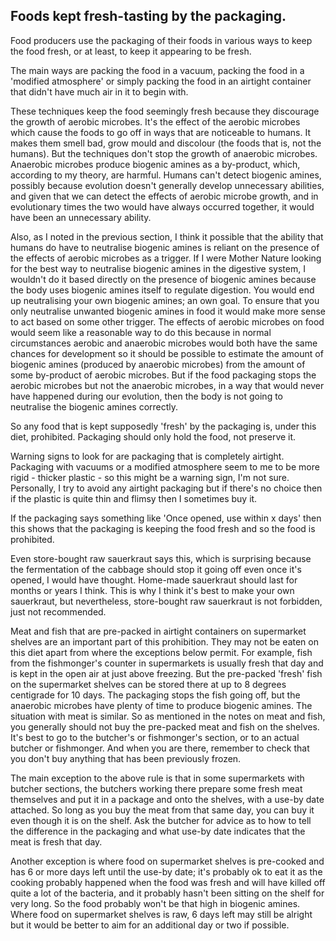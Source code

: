<a name="packaging"></a>
## Foods kept fresh-tasting by the packaging.

Food producers use the packaging of their foods in various ways to keep the food fresh, or at least, to keep it appearing to be fresh.

The main ways are packing the food in a vacuum, packing the food in a 'modified atmosphere' or simply packing the food in an airtight container that didn't have much air in it to begin with. 

These techniques keep the food seemingly fresh because they discourage the growth of aerobic microbes. It's the effect of the aerobic microbes which cause the foods to go off in ways that are noticeable to humans. It makes them smell bad, grow mould and discolour (the foods that is, not the humans). But the techniques don't stop the growth of anaerobic microbes. Anaerobic microbes produce biogenic amines as a by-product, which, according to my theory, are harmful. Humans can't detect biogenic amines, possibly because evolution doesn't generally develop unnecessary abilities, and given that we can detect the effects of aerobic microbe growth, and in evolutionary times the two would have always occurred together, it would have been an unnecessary ability. 

Also, as I noted in the previous section, I think it possible that the ability that humans do have to neutralise biogenic amines is reliant on the presence of the effects of aerobic microbes as a trigger. If I were Mother Nature looking for the best way to neutralise biogenic amines in the digestive system, I wouldn't do it based directly on the presence of biogenic amines because the body uses biogenic amines itself to regulate digestion. You would end up neutralising your own biogenic amines; an own goal. To ensure that you only neutralise unwanted biogenic amines in food it would make more sense to act based on some other trigger. The effects of aerobic microbes on food would seem like a reasonable way to do this because in normal circumstances aerobic and anaerobic microbes would both have the same chances for development so it should be possible to estimate the amount of biogenic amines (produced by anaerobic microbes) from the amount of some by-product of aerobic microbes. But if the food packaging stops the aerobic microbes but not the anaerobic microbes, in a way that would never have happened during our evolution, then the body is not going to neutralise the biogenic amines correctly.

So any food that is kept supposedly 'fresh' by the packaging is, under this diet, prohibited. Packaging should only hold the food, not preserve it.

Warning signs to look for are packaging that is completely airtight. Packaging with vacuums or a modified atmosphere seem to me to be more rigid - thicker plastic - so this might be a warning sign, I'm not sure. Personally, I try to avoid any airtight packaging but if there's no choice then if the plastic is quite thin and flimsy then I sometimes buy it.

If the packaging says something like 'Once opened, use within x days' then this shows that the packaging is keeping the food fresh and so the food is prohibited.

Even store-bought raw sauerkraut says this, which is surprising because the fermentation of the cabbage should stop it going off even once it's opened, I would have thought. Home-made sauerkraut should last for months or years I think. This is why I think it's best to make your own sauerkraut, but nevertheless, store-bought raw sauerkraut is not forbidden, just not recommended.

Meat and fish that are pre-packed in airtight containers on supermarket shelves are an important part of this prohibition. They may not be eaten on this diet apart from where the exceptions below permit. For example, fish from the fishmonger's counter in supermarkets is usually fresh that day and is kept in the open air at just above freezing. But the pre-packed 'fresh' fish on the supermarket shelves can be stored there at up to 8 degrees centigrade for 10 days. The packaging stops the fish going off, but the anaerobic microbes have plenty of time to produce biogenic amines. The situation with meat is similar. So as mentioned in the notes on meat and fish, you generally should not buy the pre-packed meat and fish on the shelves. It's best to go to the butcher's or fishmonger's section, or to an actual butcher or fishmonger. And when you are there, remember to check that you don't buy anything that has been previously frozen. 

The main exception to the above rule is that in some supermarkets with butcher sections, the butchers working there prepare some fresh meat themselves and put it in a package and onto the shelves, with a use-by date attached. So long as you buy the meat from that same day, you can buy it even though it is on the shelf. Ask the butcher for advice as to how to tell the difference in the packaging and what use-by date indicates that the meat is fresh that day. 

Another exception is where food on supermarket shelves is pre-cooked and has 6 or more days left until the use-by date; it's probably ok to eat it as the cooking probably happened when the food was fresh and will have killed off quite a lot of the bacteria, and it probably hasn't been sitting on the shelf for very long. So the food probably won't be that high in biogenic amines. Where food on supermarket shelves is raw, 6 days left may still be alright but it would be better to aim for an additional day or two if possible.  

